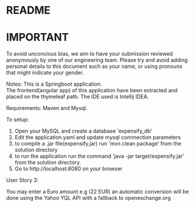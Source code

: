 README
====

IMPORTANT
====
To avoid unconcious bias, we aim to have your submission reviewed anonymously by one of our engineering team. Please try and avoid adding personal details to this document such as your name, or using pronouns that might indicate your gender.

Notes:
This is a Springboot application.  
The frontend(angular app) of this application have been extracted and placed on the thymeleaf path.
The IDE used is Intellij IDEA.



Requirements: Maven and Mysql.

To setup:

1. Open your MySQL and create a database  'expensify_db'
2. Edit the application.yaml and update mysql connnection parameters
3. to compile  a .jar file(expensify.jar) run 'mvn clean package' from the solution directory
4. to run the application run the command 'java -jar target/expensify.jar' from the solution directory.
5. Go to http://localhost:8080 on your browser



User Story 3:

You may enter a Euro amount e.g (22 EUR) an automatic conversion will be done using the Yahoo YQL API with a fallback to openexchange.org

